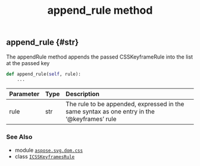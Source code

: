 ﻿---
title: append_rule method
second_title: Aspose.SVG for Python via .NET API References
description: 
type: docs
weight: 20
url: /python-net/aspose.svg.dom.css/icsskeyframesrule/append_rule/
is_root: false
---

## append_rule {#str}

The appendRule method appends the passed CSSKeyframeRule into the list at the passed key



```python
def append_rule(self, rule):
    ...
```


| Parameter | Type | Description |
| :- | :- | :- |
| rule | str | The rule to be appended, expressed in the same syntax as one entry in the ‘@keyframes’ rule |



### See Also
* module [`aspose.svg.dom.css`](../../)
* class [`ICSSKeyframesRule`](/svg/python-net/aspose.svg.dom.css/icsskeyframesrule)
